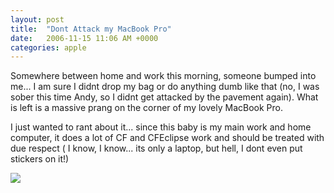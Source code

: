 ```yaml
---
layout: post
title:  "Dont Attack my MacBook Pro"
date:   2006-11-15 11:06 AM +0000
categories: apple
---
```

<rant>
Somewhere between home and work this morning, someone bumped into me... I am sure I didnt drop my bag or do anything dumb like that (no, I was sober this time Andy, so I didnt get attacked by the pavement again). What is left is a massive prang on the corner of my lovely MacBook Pro. 

I just wanted to rant about it... since this baby is my main work and home computer, it does a lot of CF and CFEclipse work and should be treated with due respect ( I know, I know... its only a laptop, but hell, I dont even put stickers on it!)

</rant>
<a href="http://www.markdrew.co.uk/blog/images/MBPrang.png" target="_blank"><img src="http://www.markdrew.co.uk/blog/images/MBPrangThumb.png"></a>